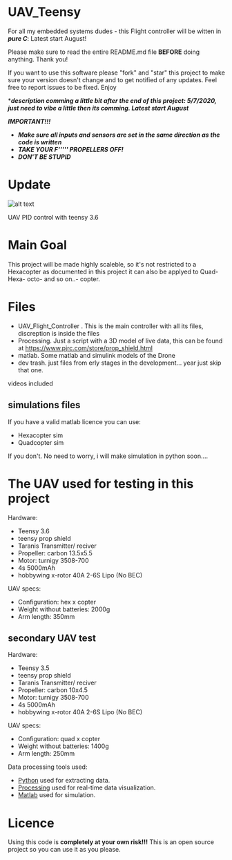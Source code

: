 # UAV_Teensy
For all my embedded systems dudes - this Flight controller will be witten in ***pure C***: Latest start August! 

Please make sure to read the entire README.md file **BEFORE** doing anything. Thank you!

If you want to use this software please "fork" and "star" this project to make sure your version doesn't change and to get notified of any updates. Feel free to report issues to be fixed. Enjoy

****description comming a little bit after the end of this project: 5/7/2020, just need to vibe a little then its comming. Latest start August***


***IMPORTANT!!!***
 - ***Make sure all inputs and sensors are set in the same direction as the code is written***
 - ***TAKE YOUR F''''' PROPELLERS OFF!***
 - ***DON'T BE STUPID***



# Update


![alt text](https://app.diagrams.net/?lightbox=1&highlight=0000ff&edit=_blank&layers=1&nav=1#R7VtRk5owEP41PF4HAog%2BqnfXdubaaXsP7fUtlVTSQcJArNpf30QCSJJTPMWo44wPZN3EsPt9m90FLXc8W77PYBp9IiGKLWCHS8u9twBwPAAs%2FrHDVSEJgFcIphkOhVIteMb%2FkBDaQjrHIcobipSQmOK0KZyQJEET2pDBLCOLptpvEjd%2FNYVTpAieJzBWpd9xSKNC2gdBLf%2BA8DQqf9npDYpvZrBUFkvkEQzJohCtb859sNxxRggtrmbLMYq58Uq7FBZ4fOXbamMZSmibCcPPD6Pn8deXyfDnE3bIt0%2Br4Oud0xObo6vyjlHIDCCGJKMRmZIExg%2B1dJSReRIivqzNRrXOEyEpEzpM%2BAdRuhLehHNKmCiis1h8i5aY%2Fti4fuFLvfPF6H4pVl4PVuUgodnqx%2BZgYxYf1tPWo3JecX%2F8pl61W%2BkgMs8maJuxBP5gNkV0mx6o3Mt4gcgMsQ2xiRmKIcV%2FmxuBAqDTSq%2F2IbsQbtzDpaB%2Fc%2BnxXeod6NL11GGWwdWGQkpwQvONlb9wAVMow6croqAIns5AovgOfde2JTgVO6jBVd3K2%2FEmbvovjOfCDDOYzOF6XpLOqYLGJtYWEaboOYVrNy3YIdLElVgcZRQtt3tbdY6Y4ElGLMeLOp73hCjaDOXCeB0w1L4xtDVDQUuGHkrQwzyqcOCLcdgDOXj02uG%2B1xnsHcUmN9hvhXObg%2BkVEJwG956Ce9XFccxydbQb8jBPiwT%2BN15yhx%2BDA67Mgb7KAaDhAOiMA%2B6NA605ELTlgGuSA4Ea%2Bz%2FePSEYGj8BPDnz0ZwA%2FVOeAE5weeivAf9SrnEa9Pfbov%2FQavNNpUnQ3680kfU9Z0cpE2zV76aU6atUjmFivoLp2buJ7OjOse5yuQvsGzWZbJ%2BOyWUv88wPsnKbG%2FB%2FfDSOfc9vYh%2BYrmI0Ke65I99ce61tfy0wCny1haX62GgZIx%2B2pssYZ3AjQXsStG1hHZrIHeZStYd1XiSokp5zIUH5JPNGgjYkcFuSoG%2BUBO6Zk8CXS3rjJLiV9HuQoG1X1%2BjDDEft6p5BHSA%2FzgCB4ULAUbsFKhWScMhfQmGjSQzzHE8kHHeOyTc%2FQNgwq68xaynbr8u0sy2kuKvglJi1pV80CHYsVBhCWWjfvpc70P9Op30p4B8Tal3lALuhZlsGoebK%2BePgjVBTqjGnI6hJG%2FaPizRdvu%2Fxjz9OI2wBtoDNrmmEKKxGaY6Flow%2FFtmplP%2FEeJpwODKgoIwJePzHExgPxRczHIZFPoBy%2FA%2F%2BWi%2FFMScsw9b1R5Z%2Fz9diKUBeZANHOk98%2BV2ZgXqeaHuqnaVS5YZ0HgkJtYKRcE1wX%2FlDyEEv5sb%2FlbGrKb%2BqHNdOl7uVa16HZx0pRGtahhVndYHm%2BJ7VNZhGl29o%2Bem6rxr6tAzSxbQrsHNJytLOmtT3tHbWlcmXb2dXChzm7ax7v%2BYK7AykAG2btrMuv74CO8sZr3E89xQ7312%2BleXK0zia1TeSrgHNjtz61CTsp7Wz2gC6fDQ7yuP2zqzMhvW%2Fn4oCtv4PmfvwHw%3D%3D)




UAV PID control with teensy 3.6

# Main Goal 
This project will be made highly scaleble, so it's not restricted to a Hexacopter as documented in this project it can also be applyed to Quad- Hexa- octo- and so on..- copter.

# Files 
- UAV_Flight_Controller . This is the main controller with all its files, discreption is inside the files
- Processing. Just a script with a 3D model of live data, this can be found at https://www.pjrc.com/store/prop_shield.html
- matlab. Some matlab and simulink models of the Drone
- dev trash. just files from erly stages in the development... year just skip that one.

videos included 

## simulations files 
If you have a valid matlab licence you can use:
- Hexacopter sim
- Quadcopter sim

If you don't. No need to worry, i will make simulation in python soon....

# The UAV used for testing in this project 
Hardware:
- Teensy 3.6
- teensy prop shield
- Taranis Transmitter/ reciver
- Propeller: carbon 13.5x5.5
- Motor: turnigy 3508-700
- 4s 5000mAh
- hobbywing x-rotor 40A 2-6S Lipo (No BEC)

UAV specs:

- Configuration: hex x copter
- Weight without batteries: 2000g
- Arm length: 350mm

## secondary UAV test
Hardware:
- Teensy 3.5
- teensy prop shield
- Taranis Transmitter/ reciver
- Propeller: carbon 10x4.5
- Motor: turnigy 3508-700
- 4s 5000mAh
- hobbywing x-rotor 40A 2-6S Lipo (No BEC)

UAV specs:

- Configuration: quad x copter
- Weight without batteries: 1400g
- Arm length: 250mm


Data processing tools used:
- [Python](https://www.python.org/) used for extracting data.
- [Processing](https://processing.org/) used for real-time data visualization.
- [Matlab](https://www.mathworks.com/) used for simulation. 

# Licence
Using this code is **completely at your own risk!!!**
This is an open source project so you can use it as you please.


